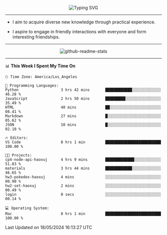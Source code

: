 <p align="center">
  <img src="https://readme-typing-svg.demolab.com?font=Fira+Code&weight=500&size=32&duration=2500&pause=1600&center=true&vCenter=true&random=false&width=1024&height=64&lines=Hi+there+%F0%9F%91%8B;I'm+delighted+you+could+make+it+here+%F0%9F%8E%89;I'm+Harry%2C+a+college+student+still+finding+my+way" alt="Typing SVG" />
</p>


---


- I aim to acquire diverse new knowledge through practical experience.

- I aspire to engage in friendly interactions with everyone and form interesting friendships.


---


<p align="center">
  <img src="https://github-readme-stats.vercel.app/api?username=Harry-Jing&show_icons=true" alt="github-readme-stats"/>
</p>


---

<!--START_SECTION:waka-->
📊 **This Week I Spent My Time On** 

```text
🕑︎ Time Zone: America/Los_Angeles

💬 Programming Languages: 
Python                   3 hrs 42 mins       ████████████░░░░░░░░░░░░░   46.28 % 
JavaScript               2 hrs 50 mins       █████████░░░░░░░░░░░░░░░░   35.49 % 
HTML                     40 mins             ██░░░░░░░░░░░░░░░░░░░░░░░   08.41 % 
Markdown                 27 mins             █░░░░░░░░░░░░░░░░░░░░░░░░   05.62 % 
JSON                     10 mins             █░░░░░░░░░░░░░░░░░░░░░░░░   02.10 % 

🔥 Editors: 
VS Code                  8 hrs 1 min         █████████████████████████   100.00 % 

🐱‍💻 Projects: 
cp4-node-api-haoxuj      4 hrs 9 mins        █████████████░░░░░░░░░░░░   51.83 % 
materials                3 hrs 44 mins       ████████████░░░░░░░░░░░░░   46.65 % 
hw3-pokedex-haoxuj       4 mins              ░░░░░░░░░░░░░░░░░░░░░░░░░   00.90 % 
hw2-set-haoxuj           2 mins              ░░░░░░░░░░░░░░░░░░░░░░░░░   00.49 % 
login                    0 secs              ░░░░░░░░░░░░░░░░░░░░░░░░░   00.14 % 

💻 Operating System: 
Mac                      8 hrs 1 min         █████████████████████████   100.00 % 
```


 Last Updated on 18/05/2024 16:13:27 UTC
<!--END_SECTION:waka-->
